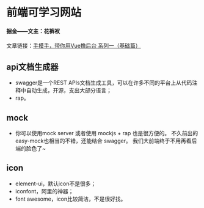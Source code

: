 # 前端可学习网站

#### 掘金——文主：花裤衩 
          
文章链接：[手摸手，带你用Vue撸后台 系列一（基础篇）](https://juejin.im/post/59097cd7a22b9d0065fb61d2)
          
## api文档生成器

* swagger是一个REST APIs文档生成工具，可以在许多不同的平台上从代码注释中自动生成，开源，支出大部分语言；
* rap。

## mock
* 你可以使用mock server 或者使用 mockjs + rap 也是很方便的。 不久前出的 easy-mock也相当的不错，还能结合 swagger。 我们大前端终于不用再看后端的脸色了~

## icon
* element-ui，默认icon不是很多；
* iconfont，阿里的神器；
* font awesome，icon比较简洁，不是很好找。
